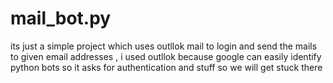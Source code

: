 # mail_bot.py
its just a simple project which uses outllok mail to login and send the mails to given email addresses , i used outllok because google can easily identify python bots so it asks for authentication and stuff so we will get stuck there
